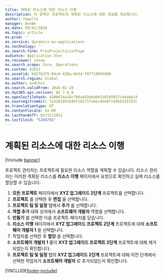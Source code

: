 ```yaml
---
title: 계획된 리소스에 대한 리소스 이행
description: 이 항목은 프로젝트의 계획된 리소스에 대한 정보를 제공합니다.
author: Yowelle
manager: AnnBe
ms.date: 09/01/2020
ms.topic: article
ms.prod: ''
ms.service: dynamics-ax-applications
ms.technology: ''
ms.search.form: ProjProjectsListPage
audience: Application User
ms.reviewer: josaw
ms.search.scope: Core, Operations
ms.custom: 82022
ms.assetid: bd2fb375-84c6-428a-8e54-f0f719045898
ms.search.region: Global
ms.author: andchoi
ms.search.validFrom: 2016-02-28
ms.dyn365.ops.version: AX 7.0.0
ms.openlocfilehash: 4200d74a18c706a492ebd0e5383d5957ce6ab6c8
ms.sourcegitcommit: fa32b1893286f20271fa4ec4be8fc68bd135f53c
ms.translationtype: HT
ms.contentlocale: ko-KR
ms.lasthandoff: 02/15/2021
ms.locfileid: "5288792"
---
```

# <a name="resource-fulfillment-for-planned-resources"></a>계획된 리소스에 대한 리소스 이행

[!include [banner](../includes/banner.md)]

프로젝트 관리자는 프로젝트에 필요한 리소스 역할을 계획할 수 있습니다. 리소스 관리자는 이러한 계획된 리소스를 **리소스 이행** 페이지에서 요청으로 확인하고 실제 리소스를 할당할 수 있습니다.

1. **모든 프로젝트** 페이지에서 **XYZ 업그레이드 2단계** 프로젝트를 선택합니다.
2. **프로젝트** 를 선택한 후 **편집** 을 선택합니다.
3. **프로젝트 팀 및 일정** 탭에서 **추가** 를 선택합니다.
4. **역할 추가** 대화 상자에서 **소프트웨어 개발자** 역할을 선택합니다.
5. **만들기** 를 선택한 다음 프로젝트 페이지를 닫습니다.
6. **리소스 이행** 페이지에서 **XYZ 업그레이드 프로젝트 2단계** 프로젝트에 대해 **소프트웨어 개발자 1** 을 선택합니다.
7. 작업자를 선택한 후 **할당** 을 선택합니다.
8. **소프트웨어 개발자 1** 줄이 **XYZ 업그레이드 프로젝트 2단계** 프로젝트에 대해 제거되었는지 확인합니다.
9. **프로젝트 팀 및 일정** 탭의 **XYZ 업그레이드 2단계** 프로젝트에 대해 이전 단계에서 선택한 작업자가 **소프트웨어 개발자** 로 추가되었는지 확인합니다.


[!INCLUDE[footer-include](../includes/footer-banner.md)]